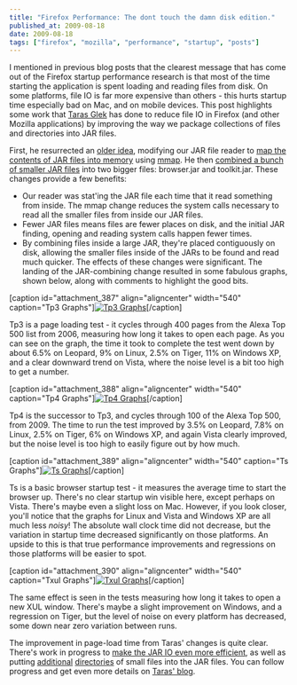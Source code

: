 ```yaml
---
title: "Firefox Performance: The dont touch the damn disk edition."
published_at: 2009-08-18
date: 2009-08-18
tags: ["firefox", "mozilla", "performance", "startup", "posts"]
---
```

I mentioned in previous blog posts that the clearest message that has come out of the Firefox startup performance research is that most of the time starting the application is spent loading and reading files from disk. On some platforms, file IO is far more expensive than others - this hurts startup time especially bad on Mac, and on mobile devices. This post highlights some work that [Taras Glek](http://blog.mozilla.com/tglek/ "Blog") has done to reduce file IO in Firefox (and other Mozilla applications) by improving the way we package collections of files and directories into JAR files.

First, he resurrected an [older idea](https://bugzilla.mozilla.org/show_bug.cgi?id=201224), modifying our JAR file reader to [map the contents of JAR files into memory](https://bugzilla.mozilla.org/show_bug.cgi?id=504864) using [mmap](http://en.wikipedia.org/wiki/Mmap). He then [combined a bunch of smaller JAR files](https://bugzilla.mozilla.org/show_bug.cgi?id=468011) into two bigger files: browser.jar and toolkit.jar. These changes provide a few benefits:

*   Our reader was stat'ing the JAR file each time that it read something from inside. The mmap change reduces the system calls necessary to read all the smaller files from inside our JAR files.
*   Fewer JAR files means files are fewer places on disk, and the initial JAR finding, opening and reading system calls happen fewer times.
*   By combining files inside a large JAR, they're placed contiguously on disk, allowing the smaller files inside of the JARs to be found and read much quicker.
The effects of these changes were significant. The landing of the JAR-combining change resulted in some fabulous graphs, shown below, along with comments to highlight the good bits.

[caption id="attachment_387" align="aligncenter" width="540" caption="Tp3 Graphs"][![Tp3 Graphs](http://autonome.files.wordpress.com/2009/08/taras_tp3.png "Tp3 Graphs")](taras_tp3.png)[/caption]

Tp3 is a page loading test - it cycles through 400 pages from the Alexa Top 500 list from 2006, measuring how long it takes to open each page. As you can see on the graph, the time it took to complete the test went down by about 6.5\% on Leopard, 9\% on Linux, 2.5\% on Tiger, 11\% on Windows XP, and a clear downward trend on Vista, where the noise level is a bit too high to get a number.

[caption id="attachment_388" align="aligncenter" width="540" caption="Tp4 Graphs"][![Tp4 Graphs](http://autonome.files.wordpress.com/2009/08/taras_tp4.png "Tp4 Graphs")](taras_tp4.png)[/caption]

Tp4 is the successor to Tp3, and cycles through 100 of the Alexa Top 500, from 2009. The time to run the test improved by 3.5\% on Leopard, 7.8\% on Linux, 2.5\% on Tiger, 6\% on Windows XP, and again Vista clearly improved, but the noise level is too high to easily figure out by how much.

[caption id="attachment_389" align="aligncenter" width="540" caption="Ts Graphs"][![Ts Graphs](http://autonome.files.wordpress.com/2009/08/taras_ts.png "Ts Graphs")](taras_ts.png)[/caption]

Ts is a basic browser startup test - it measures the average time to start the browser up. There's no clear startup win visible here, except perhaps on Vista. There's maybe even a slight loss on Mac. However, if you look closer, you'll notice that the graphs for Linux and Vista and Windows XP are all much less *noisy*! The absolute wall clock time did not decrease, but the variation in startup time decreased significantly on those platforms. An upside to this is that true performance improvements and regressions on those platforms will be easier to spot.

[caption id="attachment_390" align="aligncenter" width="540" caption="Txul Graphs"][![Txul Graphs](http://autonome.files.wordpress.com/2009/08/taras_txul.png "Txul Graphs")](taras_txul.png)[/caption]

The same effect is seen in the tests measuring how long it takes to open a new XUL window. There's maybe a slight improvement on Windows, and a regression on Tiger, but the level of noise on every platform has decreased, some down near zero variation between runs.

The improvement in page-load time from Taras' changes is quite clear. There's work in progress to [make the JAR IO even more efficient](https://bugzilla.mozilla.org/show_bug.cgi?id=510611), as well as putting [additional](https://bugzilla.mozilla.org/show_bug.cgi?id=509755) [directories](https://bugzilla.mozilla.org/show_bug.cgi?id=508421) of small files into the JAR files. You can follow progress and get even more details on [Taras' blog](http://blog.mozilla.com/tglek/).